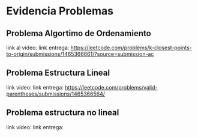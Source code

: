 # Evidencia Problemas

## Problema Algortimo de Ordenamiento
link al video:
link entrega: https://leetcode.com/problems/k-closest-points-to-origin/submissions/1465366661/?source=submission-ac

## Problema Estructura Lineal
link video:
link entrega: https://leetcode.com/problems/valid-parentheses/submissions/1465366564/

## Problema estructura no lineal
link video:
link entrega: 
